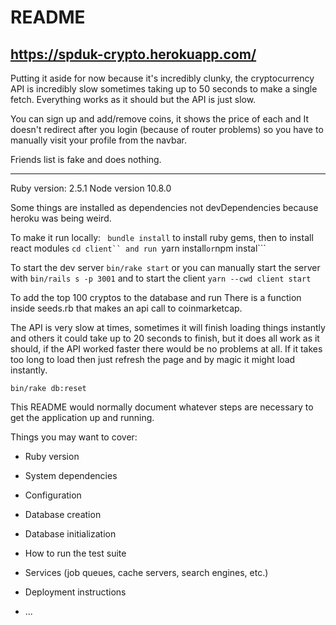 # README
## https://spduk-crypto.herokuapp.com/

Putting it aside for now because it's incredibly clunky, the cryptocurrency API is incredibly slow sometimes taking up to 50 seconds to make a single fetch. Everything works as it should but the API is just slow.

You can sign up and add/remove coins, it shows the price of each and  It doesn't redirect after you login (because of router problems) so you have to manually visit your profile from the navbar.

Friends list is fake and does nothing.
___
Ruby version: 2.5.1
Node version 10.8.0

Some things are installed as dependencies not devDependencies because heroku was being weird.

To make it run locally: ``` bundle install``` to install ruby gems, then to install react modules ```cd client`` and run ```yarn install``` or ```npm instal```

To start the dev server ```bin/rake start``` or you can manually start the server with ```bin/rails s -p 3001``` and to start the client ```yarn --cwd client start```


To add the top 100 cryptos to the database and run 
There is a function inside seeds.rb that makes an api call to coinmarketcap.

The API is very slow at times, sometimes it will finish loading things instantly and others it could take up to 20 seconds to finish, but it does all work as it should, if the API worked faster there would be no problems at all.
If it takes too long to load then just refresh the page and by magic it might load instantly.
```
bin/rake db:reset
```



This README would normally document whatever steps are necessary to get the
application up and running.

Things you may want to cover:

* Ruby version

* System dependencies

* Configuration

* Database creation

* Database initialization

* How to run the test suite

* Services (job queues, cache servers, search engines, etc.)

* Deployment instructions

* ...

